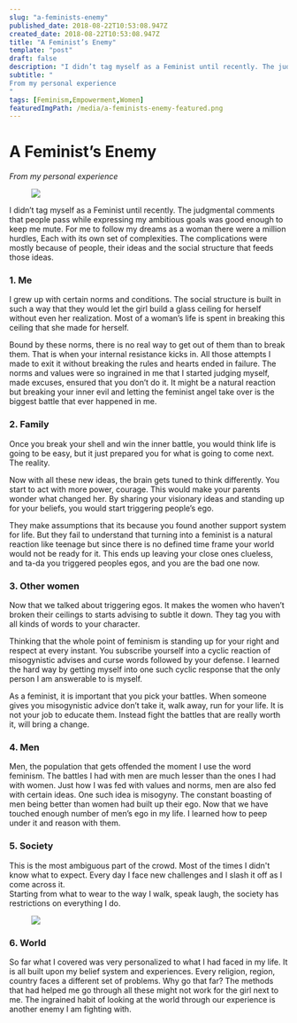 ```yaml
---
slug: "a-feminists-enemy"
published_date: 2018-08-22T10:53:08.947Z
created_date: 2018-08-22T10:53:08.947Z
title: "A Feminist’s Enemy"
template: "post"
draft: false
description: "I didn’t tag myself as a Feminist until recently. The judgmental comments that people pass while expressing my ambitious goals was good enough to keep me mute. For me to follow my dreams as a woman…"
subtitle: "
From my personal experience
"
tags: [Feminism,Empowerment,Women]
featuredImgPath: /media/a-feminists-enemy-featured.png
---
```

# A Feminist’s Enemy

_From my personal experience_

<figure>

![](/media/a-feminists-enemy-0.png)

</figure>

I didn’t tag myself as a Feminist until recently. The judgmental comments that people pass while expressing my ambitious goals was good enough to keep me mute. For me to follow my dreams as a woman there were a million hurdles, Each with its own set of complexities. The complications were mostly because of people, their ideas and the social structure that feeds those ideas.

### 1\. Me

I grew up with certain norms and conditions. The social structure is built in such a way that they would let the girl build a glass ceiling for herself without even her realization. Most of a woman’s life is spent in breaking this ceiling that she made for herself.

Bound by these norms, there is no real way to get out of them than to break them. That is when your internal resistance kicks in. All those attempts I made to exit it without breaking the rules and hearts ended in failure. The norms and values were so ingrained in me that I started judging myself, made excuses, ensured that you don’t do it. It might be a natural reaction but breaking your inner evil and letting the feminist angel take over is the biggest battle that ever happened in me.

### 2\. Family

Once you break your shell and win the inner battle, you would think life is going to be easy, but it just prepared you for what is going to come next. The reality.

Now with all these new ideas, the brain gets tuned to think differently. You start to act with more power, courage. This would make your parents wonder what changed her. By sharing your visionary ideas and standing up for your beliefs, you would start triggering people’s ego.

They make assumptions that its because you found another support system for life. But they fail to understand that turning into a feminist is a natural reaction like teenage but since there is no defined time frame your world would not be ready for it. This ends up leaving your close ones clueless, and ta-da you triggered peoples egos, and you are the bad one now.

### 3\. Other women

Now that we talked about triggering egos. It makes the women who haven’t broken their ceilings to starts advising to subtle it down. They tag you with all kinds of words to your character.

Thinking that the whole point of feminism is standing up for your right and respect at every instant. You subscribe yourself into a cyclic reaction of misogynistic advises and curse words followed by your defense. I learned the hard way by getting myself into one such cyclic response that the only person I am answerable to is myself.

As a feminist, it is important that you pick your battles. When someone gives you misogynistic advice don’t take it, walk away, run for your life. It is not your job to educate them. Instead fight the battles that are really worth it, will bring a change.

### 4\. Men

Men, the population that gets offended the moment I use the word feminism. The battles I had with men are much lesser than the ones I had with women. Just how I was fed with values and norms, men are also fed with certain ideas. One such idea is misogyny. The constant boasting of men being better than women had built up their ego. Now that we have touched enough number of men’s ego in my life. I learned how to peep under it and reason with them.

### 5\. Society

This is the most ambiguous part of the crowd. Most of the times I didn't know what to expect. Every day I face new challenges and I slash it off as I come across it.  
Starting from what to wear to the way I walk, speak laugh, the society has restrictions on everything I do.

<figure>

![](/media/a-feminists-enemy-featured.png)

</figure>

### 6\. World

So far what I covered was very personalized to what I had faced in my life. It is all built upon my belief system and experiences. Every religion, region, country faces a different set of problems. Why go that far? The methods that had helped me go through all these might not work for the girl next to me. The ingrained habit of looking at the world through our experience is another enemy I am fighting with.


